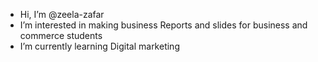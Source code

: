 -  Hi, I’m @zeela-zafar
-  I’m interested in making business Reports and slides for business and commerce students 
-  I’m currently learning Digital marketing 
  

<!---
zeela-zafar/zeela-zafar is a ✨ special ✨ repository because its `README.md` (this file) appears on your GitHub profile.
You can click the Preview link to take a look at your changes.
--->
